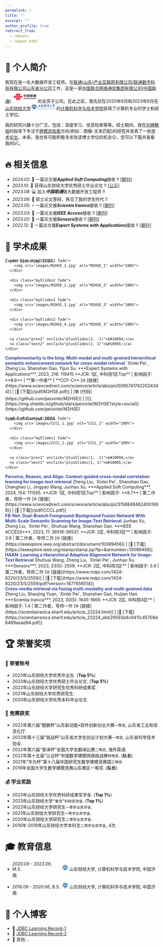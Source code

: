 ```yaml
---
permalink: /
title: ""
excerpt: ""
author_profile: true
redirect_from: 
  - /about/
  - /about.html
---
```


<span class='anchor' id='about-me'></span>

# 👀 个人简介

我现在是一名大数据开发工程师，在[联通(山东)产业互联网有限公司/联通数字科技有限公司山东省分公司](https://www.cudt.com.cn/)工作，这是一家[中国联合网络通信集团有限公司(中国联通)](https://www.chinaunicom.com.cn/) <img src='./images/ChinaUnicom.png' style='width: 6em;'>的全资子公司。在此之前，我先后在2020年6月和2023年6月在[山东财经大学](https://www.sdufe.edu.cn/)<img src='./images/SDUFE.png' style='width: 6em;'>的[计算机科学与技术学院](https://cs.sdufe.edu.cn/)获得了计算机专业的学士和硕士学位。

我的研究兴趣十分广泛，包括：深度学习、信息检索等等。硕士期间，我在[刘峥教授](https://cs.sdufe.edu.cn/info/1506/3458.htm)的指导下专注于[跨模态检索](https://paperswithcode.com/task/cross-modal-retrieval)方向(例如：图像-文本匹配)的研究并发表了一些[学术论文](https://scholar.google.com/citations?user=A6Sd5csAAAAJ)。未来，我也有可能积极寻求攻读博士学位的机会😉，您可以下载并查看我的<a href='./pdf/简历.pdf'><img src="https://img.shields.io/badge/-中文版简历-299DE7?logo=gitbook&logoColor=white"></a>。

<span class='anchor' id='-news'></span>
# 🔥 相关信息

- *2024.02*: 🔔 一篇论文被***Applied Soft Computing***接收 !! [\[期刊\]](https://www.sciencedirect.com/science/article/abs/pii/S1568494624001698)
- *2023.10*: 🎁 获得山东财经大学优秀硕士毕业论文 !! [\[公示\]](https://yjsy.sdufe.edu.cn/info/1031/3784.htm)
- *2023.08*: 💻 加入***中国联通***做大数据开发工程师 !!
- *2023.06*: 👔 硕士论文答辩，再见了我的学生时代 !!
- *2023.05*: ⚡ 一篇论文被***Scientia Iranica***接收 !! [\[期刊\]](https://scientiairanica.sharif.edu/article_23224.html)
- *2023.03*: 🎉 一篇论文被***IEEE Access***接收 !! [\[期刊\]](https://www.sciencedirect.com/science/article/abs/pii/S1568494624001698)
- *2023.02*: 🎯 一篇论文被***Sensors***接收 !! [\[期刊\]](https://www.mdpi.com/1424-8220/23/5/2559)
- *2022.12*: 💎 一篇论文被***Expert Systems with Applications***接收 !! [\[期刊\]](https://www.sciencedirect.com/science/article/abs/pii/S0957417422024344)

<span class='anchor' id='-publications'></span>
# 📝 学术成果

<div class='paper-box'>
  <div class='paper-box-image'><div><div class="badge">Expert Syst. Appl. 2023</div>
    <div class="slideshow-container">

      <div class="mySlides2 fade">
        <img src='images/M2HSE_1.jpg' alt="M2HSE_1" width="100%">
      </div>

      <div class="mySlides2 fade">
        <img src='images/M2HSE_2.jpg' alt="M2HSE_2" width="100%">
      </div>

      <div class="mySlides2 fade">
        <img src='images/M2HSE_3.jpg' alt="M2HSE_3" width="100%">
      </div>

      <div class="mySlides2 fade">
        <img src='images/M2HSE_4.jpg' alt="M2HSE_3" width="100%">
      </div>

      <a class="prev2" onclick="plusSlides(2, -1)">&#10094;</a>
      <a class="next2" onclick="plusSlides(2, 1)">&#10095;</a>
    </div>
  </div></div>
  <div class='paper-box-text' markdown="1">
  <strong><font color="#374798">Complementarity is the king: Multi-modal and multi-grained hierarchical semantic enhancement network for cross-modal retrieval</font></strong>  
  `Xinlei Pei`, Zheng Liu, Shanshan Gao, Yijun Su.  
  ***Expert Systems with Applications***, 2023, 216: 119415  
  **JCR: 1区, 中科院1区Top** | 影响因子: **8.6** | **第一作者** | **CCF-C**  
  [🌐 [链接](https://www.sciencedirect.com/science/article/abs/pii/S0957417422024344)] | [📄 [下载](/pdf/M2HSE.pdf)] | [🛠 [代码](https://github.com/peixinlei/M2HSE)] | [![](https://img.shields.io/github/stars/peixinlei/M2HSE?style=social)](https://github.com/peixinlei/M2HSE)
  </div>
</div>


<div class='paper-box'>
  <div class='paper-box-image'><div><div class="badge">Appl. Soft Comput. 2024</div>
    <div class="slideshow-container">

      <div class="mySlides1 fade">
        <img src='images/CCCL_1.jpg' alt="CCCL_1" width="100%">
      </div>

      <div class="mySlides1 fade">
        <img src='images/CCCL_2.jpg' alt="CCCL_2" width="100%">
      </div>

      <a class="prev1" onclick="plusSlides(1, -1)">&#10094;</a>
      <a class="next1" onclick="plusSlides(1, 1)">&#10095;</a>
    </div>
  </div></div>
  <div class='paper-box-text' markdown="1">
  <strong><font color="#374798">Perceive, Reason, and Align: Context-guided cross-modal correlation learning for image–text retrieval</font></strong>  
  Zheng Liu, `Xinlei Pei`, Shanshan Gao, Changhao Li, Jingyao Wang, Junhao Xu.  
  ***Applied Soft Computing***, 2024, 154: 111395.  
  **JCR: 1区, 中科院1区Top** | 影响因子: **8.7** | 第二作者，导师一作  
  [🌐 [链接](https://www.sciencedirect.com/science/article/abs/pii/S1568494624001698)] | [📄 [下载](/pdf/CCCL.pdf)]
  </div>
</div>

<style>
  .slideshow-container {
    position: relative;
    max-width: 100%;
  }

  .mySlides1, .mySlides2 {
    display: none;
  }

  .slideshow-container:hover .prev1, 
  .slideshow-container:hover .next1,
  .slideshow-container:hover .prev2, 
  .slideshow-container:hover .next2 {
    display: block;
  }

  .prev1, .next1, .prev2, .next2 {
    display: none; /* 默认隐藏 */
    cursor: pointer;
    position: absolute;
    top: 50%;
    width: auto;
    padding: 10px;
    margin-top: -22px;
    color: #374798; /* 深蓝色箭头 */
    font-weight: bold;
    font-size: 18px;
    transition: 0.6s ease;
    border-radius: 3px;
    user-select: none;
    background-color: rgba(0, 0, 0, 0.5); /* 半透明黑色背景 */
  }

  .next1 {
    right: 10px;
  }

  .prev1 {
    left: 10px;
  }

  .next2 {
    right: 10px;
  }

  .prev2 {
    left: 10px;
  }

  .prev1:hover, .next1:hover, .prev2:hover, .next2:hover {
    background-color: rgba(0, 0, 0, 0.8); /* 悬停时背景变为更深的黑色 */
  }
  
  .badge {
    position: absolute;
    z-index: 2;
  }
</style>


<script>
  let slideIndex1 = 1;
  showSlides(1, slideIndex1);

  let slideIndex2 = 1;
  showSlides(2, slideIndex2);

  function plusSlides(slideshow, n) {
    if (slideshow === 1) {
      showSlides(1, slideIndex1 += n);
    } else if (slideshow === 2) {
      showSlides(2, slideIndex2 += n);
    }
  }

  function showSlides(slideshow, n) {
    let i;
    let slides;
    if (slideshow === 1) {
      slides = document.getElementsByClassName("mySlides1");
      if (n > slides.length) {slideIndex1 = 1}
      if (n < 1) {slideIndex1 = slides.length}
      for (i = 0; i < slides.length; i++) {
        slides[i].style.display = "none";
      }
      slides[slideIndex1-1].style.display = "block";
    } else if (slideshow === 2) {
      slides = document.getElementsByClassName("mySlides2");
      if (n > slides.length) {slideIndex2 = 1}
      if (n < 1) {slideIndex2 = slides.length}
      for (i = 0; i < slides.length; i++) {
        slides[i].style.display = "none";
      }
      slides[slideIndex2-1].style.display = "block";
    }
  }
</script>

<div class='paper-box-text' markdown="1">
<strong><font color="#374798">FB-Net: Dual-Branch Foreground-Background Fusion Network With Multi-Scale Semantic Scanning for Image-Text Retrieval</font></strong>  
Junhao Xu, Zheng Liu, `Xinlei Pei`, Shuhuai Wang, Shanshan Gao.  
***IEEE ACCESS***, 2023, 11: 36516-36537.  
**JCR: 2区, 中科院3区** | 影响因子: 3.9 | 第二作者，导师二作  
[🌐 [链接](https://ieeexplore.ieee.org/abstract/document/10089456)] | [📄 [下载](https://ieeexplore.ieee.org/stamp/stamp.jsp?tp=&arnumber=10089456)]
</div>

<div class='paper-box-text' markdown="1">
<strong><font color="#374798">HAAN: Learning a Hierarchical Adaptive Alignment Network for Image-Text Retrieval</font></strong>  
Shuhuai Wang, Zheng Liu, `Xinlei Pei`, Junhao Xu.  
***Sensors***, 2023, 23(5): 2559.  
**JCR: 2区, 中科院3区** | 影响因子: 3.9 | 第二作者，导师二作  
[🌐 [链接](https://www.mdpi.com/1424-8220/23/5/2559)] | [📄 [下载](https://www.mdpi.com/1424-8220/23/5/2559/pdf?version=1677656514)]
</div>

<div class='paper-box-text' markdown="1">
<strong><font color="#374798">Cross-media retrieval via fusing multi-modality and multi-grained data</font></strong>  
Zheng Liu, Shaojing Yuan, `Xinlei Pei`, Shanshan Gao, Huijian Han.  
***Scientia Iranica***, 2023, 30(5): 1645-1669.  
**JCR: 2区, 中科院4区** | 影响因子: 1.4 | 第二作者，导师一作  
[🌐 [链接](https://scientiairanica.sharif.edu/article_23224.html)] | [📄 [下载](https://scientiairanica.sharif.edu/article_23224_abb29593d4c9411c45708d6469aead94.pdf)]
</div>

<span class='anchor' id='-honors-and-awards'></span>
# 🏆 荣誉奖项

### 👑 荣誉称号

- 2023年山东财经大学优秀毕业生. (**Top 5%**)
- 2023年山东财经大学优秀硕士毕业论文. (**Top 5%**)
- 2022年山东财经大学研究生优秀科研成果奖. 
- 2021年山东财经大学优秀研究生. 
- 2020年山东财经大学优秀本科毕业论文. 

### 🥇 竞赛获奖
- 2022年第六届“鲲鹏杯”山东新动能•软件创新创业大赛`一等奖`, 山东省工业和信息化厅. 
- 2022年第十三届“挑战杯”山东省大学生创业计划大赛`一等奖`, 山东省科学技术协会. 
- 2022年第六届“普译杯”全国大学生翻译比赛`二等奖`, 海外英语. 
- 2022年第十五届“认证杯”中国数学建模网络挑战赛`特等奖`. (**队长**)
- 2021年“华为杯”第十八届中国研究生数学建模竞赛国`三等奖`. 
- 2019年全国大学生数学建模竞赛山东赛区一等奖. (**队长**)

### 💰 学业奖励
- 2023年山东财经大学优秀科研成果奖学金. (**Top 1%**)
- 2023年山东财经大学`“鲁信”科研奖学金`. (**Top 1%**)
- 2022年山东财经大学研究生`一等学业奖学金`.
- 2021年山东财经大学研究生`一等学业奖学金`.
- 2020年山东财经大学研究生`二等学业奖学金`.
- 2016年-2019年山东财经大学本科生`二等学业奖学金`, 4次.

<span class='anchor' id='-educations'></span>
# 🎓 教育信息

- <span style="display: inline-block; width: 159px;">*2020.09 - 2023.06*, M.S.</span> <a href="https://www.sdufe.edu.cn/"><img class="svg" src="/images/logo.svg" width="20pt" /></a> 山东财经大学, 计算机科学与技术学院, 中国济南.

- <span style="display: inline-block; width: 159px;">*2016.09 - 2020.06*, B.S.</span> <a href="https://www.sdufe.edu.cn/"><img class="svg" src="/images/logo.svg" width="20pt" /></a> 山东财经大学, 计算机科学与技术学院, 中国济南.

<span class='anchor' id='-blogs'></span>
# 📝 个人博客

- 🚩 [JDBC Learning Record-1](https://www.cnblogs.com/boreas-pxl/p/18124520)
- 🚩 [JDBC Learning Record-2](https://www.cnblogs.com/boreas-pxl/p/18129432)
- 🚥 其他...
